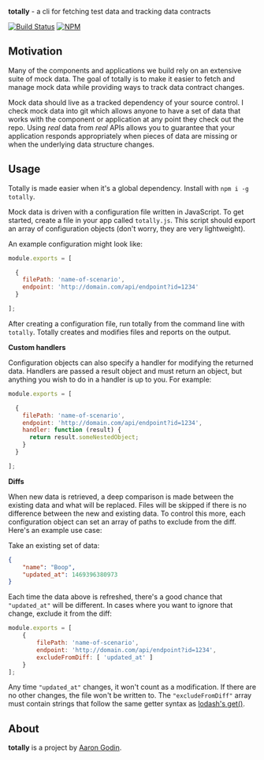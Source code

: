 **totally** - a cli for fetching test data and tracking data contracts

[![Build Status](https://travis-ci.org/aarongodin/totally.svg?branch=master)](https://travis-ci.org/aarongodin/totally)
[![NPM](https://img.shields.io/npm/v/totally.svg)](https://www.npmjs.org/package/totally)

## Motivation

Many of the components and applications we build rely on an extensive suite of mock data. The goal of totally is to make it easier to fetch and manage mock data while providing ways to track data contract changes.

Mock data should live as a tracked dependency of your source control. I check mock data into git which allows anyone to have a set of data that works with the component or application at any point they check out the repo. Using *real* data from *real* APIs allows you to guarantee that your application responds appropriately when pieces of data are missing or when the underlying data structure changes.

## Usage

Totally is made easier when it's a global dependency. Install with `npm i -g totally`.

Mock data is driven with a configuration file written in JavaScript. To get started, create a file in your app called `totally.js`. This script should export an array of configuration objects (don't worry, they are very lightweight).

An example configuration might look like:

```js
module.exports = [

  {
    filePath: 'name-of-scenario',
    endpoint: 'http://domain.com/api/endpoint?id=1234'
  }

];
```

After creating a configuration file, run totally from the command line with `totally`. Totally creates and modifies files and reports on the output.

**Custom handlers**

Configuration objects can also specify a handler for modifying the returned data. Handlers are passed a result object and must return an object, but anything you wish to do in a handler is up to you. For example:

```js
module.exports = [

  {
    filePath: 'name-of-scenario',
    endpoint: 'http://domain.com/api/endpoint?id=1234',
    handler: function (result) {
      return result.someNestedObject;
    }
  }

];
```

**Diffs**

When new data is retrieved, a deep comparison is made between the existing data and what will be replaced. Files will be skipped if there is no difference between the new and existing data. To control this more, each configuration object can set an array of paths to exclude from the diff. Here's an example use case:

Take an existing set of data:

```json
{
	"name": "Boop",
	"updated_at": 1469396380973
}
```

Each time the data above is refreshed, there's a good chance that `"updated_at"` will be different. In cases where you want to ignore that change, exclude it from the diff:

```js
module.exports = [
	{
		filePath: 'name-of-scenario',
		endpoint: 'http://domain.com/api/endpoint?id=1234',
		excludeFromDiff: [ 'updated_at' ]
	}
];
```

Any time `"updated_at"` changes, it won't count as a modification. If there are no other changes, the file won't be written to. The `"excludeFromDiff"` array must contain strings that follow the same getter syntax as [lodash's get()](https://lodash.com/docs#get).

## About

**totally** is a project by [Aaron Godin](http://aarongodin.me).
